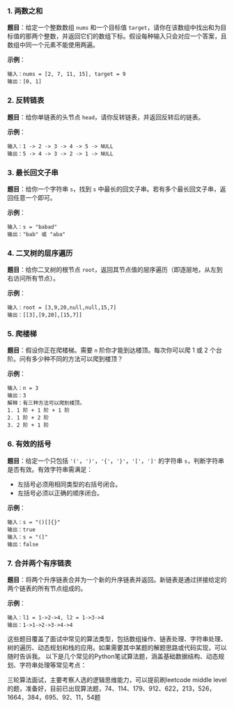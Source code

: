 ### 1. 两数之和
**题目**：给定一个整数数组 `nums` 和一个目标值 `target`，请你在该数组中找出和为目标值的那两个整数，并返回它们的数组下标。假设每种输入只会对应一个答案，且数组中同一个元素不能使用两遍。

**示例**：
```
输入：nums = [2, 7, 11, 15], target = 9
输出：[0, 1]
```


### 2. 反转链表
**题目**：给你单链表的头节点 `head`，请你反转链表，并返回反转后的链表。

**示例**：
```
输入：1 -> 2 -> 3 -> 4 -> 5 -> NULL
输出：5 -> 4 -> 3 -> 2 -> 1 -> NULL
```


### 3. 最长回文子串
**题目**：给你一个字符串 `s`，找到 `s` 中最长的回文子串。若有多个最长回文子串，返回任意一个即可。

**示例**：
```
输入：s = "babad"
输出："bab" 或 "aba"
```


### 4. 二叉树的层序遍历
**题目**：给你二叉树的根节点 `root`，返回其节点值的层序遍历（即逐层地，从左到右访问所有节点）。

**示例**：
```
输入：root = [3,9,20,null,null,15,7]
输出：[[3],[9,20],[15,7]]
```


### 5. 爬楼梯
**题目**：假设你正在爬楼梯。需要 `n` 阶你才能到达楼顶。每次你可以爬 1 或 2 个台阶。问有多少种不同的方法可以爬到楼顶？

**示例**：
```
输入：n = 3
输出：3
解释：有三种方法可以爬到楼顶。
1. 1 阶 + 1 阶 + 1 阶
2. 1 阶 + 2 阶
3. 2 阶 + 1 阶
```


### 6. 有效的括号
**题目**：给定一个只包括 `'('`，`')'`，`'{'`，`'}'`，`'['`，`']'` 的字符串 `s`，判断字符串是否有效。有效字符串需满足：
- 左括号必须用相同类型的右括号闭合。
- 左括号必须以正确的顺序闭合。

**示例**：
```
输入：s = "()[]{}"
输出：true
输入：s = "(]"
输出：false
```


### 7. 合并两个有序链表
**题目**：将两个升序链表合并为一个新的升序链表并返回。新链表是通过拼接给定的两个链表的所有节点组成的。

**示例**：
```
输入：l1 = 1->2->4, l2 = 1->3->4
输出：1->1->2->3->4->4
```


这些题目覆盖了面试中常见的算法类型，包括数组操作、链表处理、字符串处理、树的遍历、动态规划和栈的应用。如果需要其中某题的解题思路或代码实现，可以随时告诉我。
以下是几个常见的Python笔试算法题，涵盖基础数据结构、动态规划、字符串处理等常见考点：

三轮算法面试，主要考察人选的逻辑思维能力，可以提前刷leetcode middle level的题，准备好，目前已出现算法题，74、114、179、912、622，213，526，1664，384，695、92、11，54题
